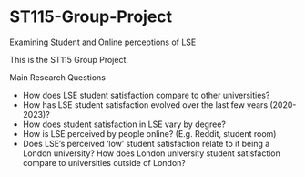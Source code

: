 # ST115-Group-Project

Examining Student and Online perceptions of LSE

This is the ST115 Group Project.

Main Research Questions
-	How does LSE student satisfaction compare to other universities?
-	How has LSE student satisfaction evolved over the last few years (2020-2023)?
-	How does student satisfaction in LSE vary by degree?
-	How is LSE perceived by people online? (E.g. Reddit, student room)
-	Does LSE’s perceived ‘low’ student satisfaction relate to it being a London university? How does London university student satisfaction compare to universities outside of London?
